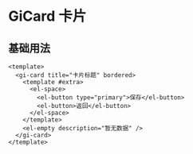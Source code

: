 # GiCard 卡片

## 基础用法

<gi-card title="卡片标题" bordered>
  <template #extra>
    <el-space>
      <el-button type="primary">保存</el-button>
      <el-button>返回</el-button>
    </el-space>
  </template>
  <el-empty description="暂无数据" />
</gi-card>

```vue
<template>
  <gi-card title="卡片标题" bordered>
    <template #extra>
      <el-space>
        <el-button type="primary">保存</el-button>
        <el-button>返回</el-button>
      </el-space>
    </template>
    <el-empty description="暂无数据" />
  </gi-card>
</template>
```
